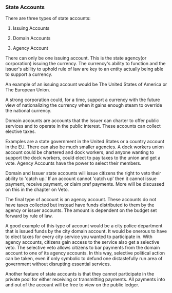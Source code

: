 
### State Accounts


There are three types of state accounts:


1. Issuing Accounts

2. Domain Accounts

3. Agency Account



There can only be one issuing account. This is the state agency(or corporation) issuing the currency. The currency's ability to function and the issuer's ability to uphold rule of law are key to an entity actually being able to support a currency.



An example of an issuing account would be The United States of America or The European Union.



A strong corporation could, for a time, support a currency with the future view of nationalizing the currency when it gains enough steam to override the national currency.



Domain accounts are accounts that the Issuer can charter to offer public services and to operate in the public interest. These accounts can collect elective taxes.



Examples are a state government in the United States or a country account in the EU. There can also be much smaller agencies. A dock workers union account could be chartered and dock workers, and anyone wanting to support the dock workers, could elect to pay taxes to the union and get a vote. Agency Accounts have the power to select their members.

Domain and Issuer state accounts will issue citizens the right to veto their ability to 'catch up.' If an account cannot 'catch up' then it cannot issue payment, receive payment, or claim pref payments. More will be discussed on this in the chapter on Veto.

The final type of account is an agency account. These accounts do not have taxes collected but instead have funds distributed to them by the agency or issuer accounts. The amount is dependent on the budget set forward by rule of law.

A good example of this type of account would be a city police department that is issued funds by the city domain account. It would be onerous to have to elect taxes for every city service you wanted to participate in. With agency accounts, citizens gain access to the service also get a selective veto. The selective veto allows citizens to bar payments from the domain account to one of its agency accounts. In this way, selective political action can be taken, even if only symbolic to defund one distastefully run area of government without disrupting essential services.

Another feature of state accounts is that they cannot participate in the private pool for either receiving or transmitting payments. All payments into and out of the account will be free to view on the public ledger.

